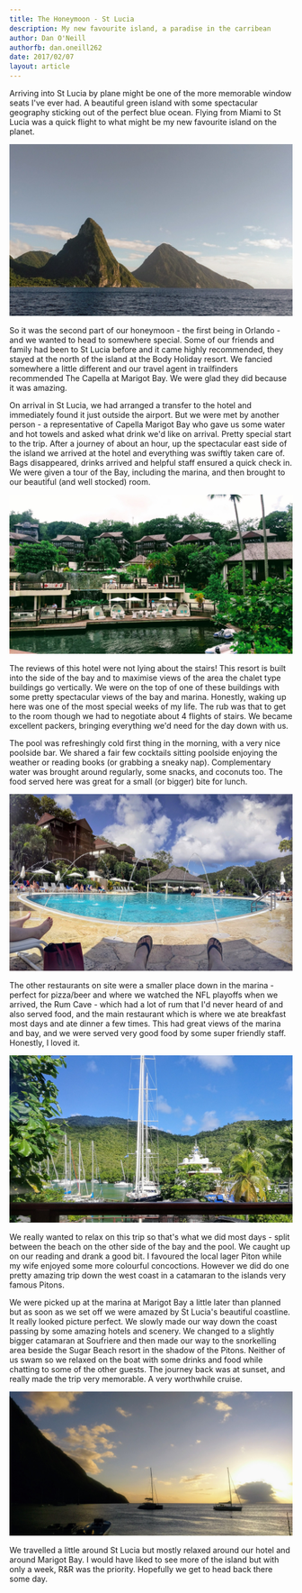 ```yaml
---
title: The Honeymoon - St Lucia
description: My new favourite island, a paradise in the carribean
author: Dan O'Neill
authorfb: dan.oneill262
date: 2017/02/07
layout: article
---
```


Arriving into St Lucia by plane might be one of the more memorable window seats I've ever had. A beautiful green island with some spectacular geography sticking out of the perfect blue ocean. Flying from Miami to St Lucia was a quick flight to what might be my new favourite island on the planet.

![The beautiful Pitons rising out of the ocean](/images/thepitons.jpg)

So it was the second part of our honeymoon - the first being in Orlando - and we wanted to head to somewhere special. Some of our friends and family had been to St Lucia before and it came highly recommended, they stayed at the north of the island at the Body Holiday resort. We fancied somewhere a little different and our travel agent in trailfinders recommended The Capella at Marigot Bay. We were glad they did because it was amazing.

On arrival in St Lucia, we had arranged a transfer to the hotel and immediately found it just outside the airport. But we were met by another person - a representative of Capella Marigot Bay who gave us some water and hot towels and asked what drink we'd like on arrival. Pretty special start to the trip. After a journey of about an hour, up the spectacular east side of the island we arrived at the hotel and everything was swiftly taken care of. Bags disappeared, drinks arrived and helpful staff ensured a quick check in. We were given a tour of the Bay, including the marina, and then brought to our beautiful (and well stocked) room. 

![The beautiful Capella Marigot Bay](/images/capella_marigot_bay.jpg)

The reviews of this hotel were not lying about the stairs! This resort is built into the side of the bay and to maximise views of the area the chalet type buildings go vertically. We were on the top of one of these buildings with some pretty spectacular views of the bay and marina. Honestly, waking up here was one of the most special weeks of my life. The rub was that to get to the room though we had to negotiate about 4 flights of stairs. We became excellent packers, bringing everything we'd need for the day down with us. 

The pool was refreshingly cold first thing in the morning, with a very nice poolside bar. We shared a fair few cocktails sitting poolside enjoying the weather or reading books (or grabbing a sneaky nap). Complementary water was brought around regularly, some snacks, and coconuts too. The food served here was great for a small (or bigger) bite for lunch. 

![The Capella pool](/images/capella_pool.jpg)

The other restaurants on site were a smaller place down in the marina - perfect for pizza/beer and where we watched the NFL playoffs when we arrived, the Rum Cave - which had a lot of rum that I'd never heard of and also served food, and the main restaurant which is where we ate breakfast most days and ate dinner a few times. This had great views of the marina and bay, and we were served very good food by some super friendly staff. Honestly, I loved it.

![The view from the restaurant](/images/restaurantview.jpg)

We really wanted to relax on this trip so that's what we did most days - split between the beach on the other side of the bay and the pool. We caught up on our reading and drank a good bit. I favoured the local lager Piton while my wife enjoyed some more colourful concoctions. However we did do one pretty amazing trip down the west coast in a catamaran to the islands very famous Pitons. 

We were picked up at the marina at Marigot Bay a little later than planned but as soon as we set off we were amazed by St Lucia's beautiful coastline. It really looked picture perfect. We slowly made our way down the coast passing by some amazing hotels and scenery. We changed to a slightly bigger catamaran at Soufriere and then made our way to the snorkelling area beside the Sugar Beach resort in the shadow of the Pitons. Neither of us swam so we relaxed on the boat with some drinks and food while chatting to some of the other guests. The journey back was at sunset, and really made the trip very memorable. A very worthwhile cruise. 

![The beautiful Pitons rising out of the ocean](/images/stlucia_sunset.jpg)

We travelled a little around St Lucia but mostly relaxed around our hotel and around Marigot Bay. I would have liked to see more of the island but with only a week, R&R was the priority. Hopefully we get to head back there some day. 